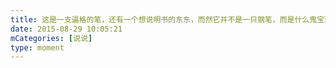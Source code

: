 ```yaml
---
title: 这是一支逼格的笔，还有一个想说明书的东东，而然它并不是一只钢笔，而是什么鬼宝珠笔😳，也就装逼用用😏
date: 2015-08-29 10:05:21
mCategories: [说说]
type: moment
---
```


<div id="pics-20150829100521"></div>

<script src="/lib/moment/pics.js"></script>
<script>
var data = [
    {"link": "2015-08-29_000000.webp", "type": "shuoshuo"},
    {"link": "2015-08-29_000001.webp", "type": "shuoshuo"},
    {"link": "2015-08-29_000002.webp", "type": "shuoshuo"},
    {"link": "2015-08-29_000003.webp", "type": "shuoshuo"},
    {"link": "2015-08-29_000004.webp", "type": "shuoshuo"},
    {"link": "2015-08-29_000005.webp", "type": "shuoshuo"}
];
picsRender(data, "pics-20150829100521");
</script>
